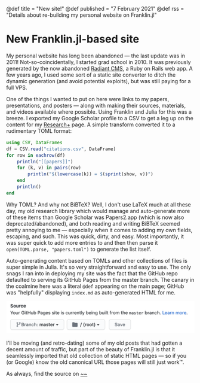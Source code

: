 @def title = "New site!"
@def published = "7 February 2021"
@def rss = "Details about re-building my personal website on Franklin.jl"

# New Franklin.jl-based site

My personal website has long been abandoned — the last update was in 2011!
Not-so-coincidentally, I started grad school in 2010. It was previously generated by the
now abandoned [Radiant CMS], a Ruby on Rails web app. A few years ago, I used some
sort of a static site converter to ditch the dynamic generation (and avoid potential
exploits), but was still paying for a full VPS.

One of the things I wanted to put on here were links to my papers, presentations, and
posters — along with making their sources, materials, and videos available where possible.
Using Franklin and Julia for this was a breeze.  I exported my Google Scholar profile to a
CSV to get a leg up on the content for my [Research+] page. A simple transform converted it
to a rudimentary TOML format:

```julia
using CSV, DataFrames
df = CSV.read("citations.csv", DataFrame)
for row in eachrow(df)
    println("[[papers]]")
    for (k, v) in pairs(row)
        println("$(lowercase(k)) = $(sprint(show, v))")
    end
    println()
end
```

Why TOML? And why not BiBTeX? Well, I don't use LaTeX much at all these day, my old research
library which would manage and auto-generate more of these items than Google Scholar was
Papers2.app (which is now also deprecated/abandoned), and both reading and writing BiBTeX
seemed pretty annoying to me — especially when it comes to adding my own fields, escaping,
and such. This was quick, dirty, and easy. Most importantly, it was super quick to add more
entries to and then then parse it `open(TOML.parse, "papers.toml")` to generate the list
itself.

Auto-generating content based on TOMLs and other collections of files is super simple in
Julia. It's so very straightforward and easy to use. The only snags I ran into in deploying
my site was the fact that the GitHub repo defaulted to serving its GitHub Pages from the
master branch.  The canary in the coalmine here was a literal `@def` appearing on the main
page; GitHub was "helpfully" displaying `index.md` as auto-generated HTML for me.

![mistaken repo setting](/assets/notes/bad_github_setting.png)

I'll be moving (and retro-dating) some of my old posts that had gotten a decent amount of
traffic, but part of the beauty of Franklin.jl is that it seamlessly imported that old
collection of static HTML pages — so if you (or Google) know the old canonical URL those
pages will still just work™.

As always, find the source on [~~~<i class="fab fa-github"></i>~~~](https://github.com/mbauman/mbauman.github.io/)

[Research+]: /research/
[Radiant CMS]: https://en.wikipedia.org/wiki/Radiant_(software)
